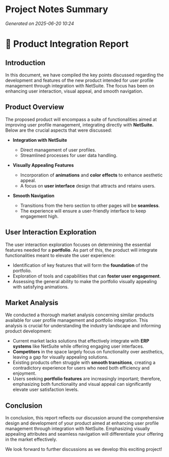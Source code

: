 # Project Notes Summary

*Generated on 2025-06-20 10:24*

# 📝 Product Integration Report

## **Introduction**
In this document, we have compiled the key points discussed regarding the development and features of the new product intended for user profile management through integration with NetSuite. The focus has been on enhancing user interaction, visual appeal, and smooth navigation.

## **Product Overview**
The proposed product will encompass a suite of functionalities aimed at improving user profile management, integrating directly with **NetSuite.** Below are the crucial aspects that were discussed:

- **Integration with NetSuite**
  - Direct management of user profiles.
  - Streamlined processes for user data handling.

- **Visually Appealing Features**
  - Incorporation of **animations** and **color effects** to enhance aesthetic appeal.
  - A focus on **user interface** design that attracts and retains users.

- **Smooth Navigation**
  - Transitions from the hero section to other pages will be **seamless**.
  - The experience will ensure a user-friendly interface to keep engagement high.

## **User Interaction Exploration**
The user interaction exploration focuses on determining the essential features needed for a **portfolio**. As part of this, the product will integrate functionalities meant to elevate the user experience:

- Identification of key features that will form the **foundation** of the portfolio.
- Exploration of tools and capabilities that can **foster user engagement**.
- Assessing the general ability to make the portfolio visually appealing with satisfying animations.

## **Market Analysis**
We conducted a thorough market analysis concerning similar products available for user profile management and portfolio integration. This analysis is crucial for understanding the industry landscape and informing product development:

- Current market lacks solutions that effectively integrate with **ERP systems** like NetSuite while offering engaging user interfaces.
- **Competitors** in the space largely focus on functionality over aesthetics, leaving a gap for visually appealing solutions.
- Existing products often struggle with **smooth transitions**, creating a contradictory experience for users who need both efficiency and enjoyment.
- Users seeking **portfolio features** are increasingly important; therefore, emphasizing both functionality and visual appeal can significantly elevate user satisfaction levels.

## **Conclusion**
In conclusion, this report reflects our discussion around the comprehensive design and development of your product aimed at enhancing user profile management through integration with NetSuite. Emphasizing visually appealing attributes and seamless navigation will differentiate your offering in the market effectively. 

We look forward to further discussions as we develop this exciting project!